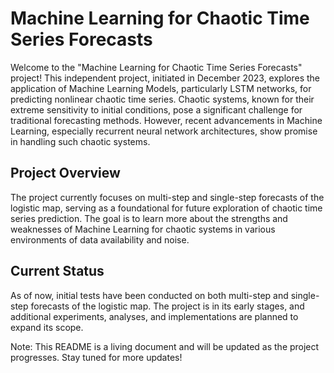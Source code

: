 # Machine Learning for Chaotic Time Series Forecasts

Welcome to the "Machine Learning for Chaotic Time Series Forecasts" project! This independent project, initiated in December 2023, explores the application of Machine Learning Models, particularly LSTM networks, for predicting nonlinear chaotic time series. Chaotic systems, known for their extreme sensitivity to initial conditions, pose a significant challenge for traditional forecasting methods. However, recent advancements in Machine Learning, especially recurrent neural network architectures, show promise in handling such chaotic systems.

## Project Overview

The project currently focuses on multi-step and single-step forecasts of the logistic map, serving as a foundational for future exploration of chaotic time series prediction. The goal is to learn more about the strengths and weaknesses of Machine Learning for chaotic systems in various environments of data availability and noise. 

## Current Status

As of now, initial tests have been conducted on both multi-step and single-step forecasts of the logistic map. The project is in its early stages, and additional experiments, analyses, and implementations are planned to expand its scope.

Note: This README is a living document and will be updated as the project progresses. Stay tuned for more updates!

